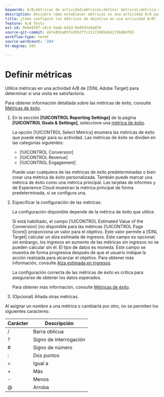 ```yaml
---
keywords: A/B;métricas de actividad;métricas;definir métricas;métrica de objetivo;métrica de éxito;configuración de actividades;conversión;ingresos;participación
description: Descubra cómo establecer métricas en una actividad A/B para determinar el éxito de la visita, incluidas [!UICONTROL Conversion], [!UICONTROL Revenue] y [!UICONTROL Engagement].
title: ¿Cómo configuro las métricas de objetivo en una actividad A/B?
feature: A/B Tests
exl-id: 9e9e8787-c0cd-4aab-bd2d-0e9591e0a07d
source-git-commit: eb7e892a85fa3952ffc22172085d421756d0dfb5
workflow-type: tm+mt
source-wordcount: '284'
ht-degree: 58%

---
```


# Definir métricas

Utilice métricas en una actividad A/B de [!DNL Adobe Target] para determinar si una visita es satisfactoria.

Para obtener información detallada sobre las métricas de éxito, consulte [Métricas de éxito](/help/main/c-activities/r-success-metrics/success-metrics.md#reference_D011575C85DA48E989A244593D9B9924).

1. En la sección **[!UICONTROL Reporting Settings]** de la página **[!UICONTROL Goals & Settings]**, seleccione una [métrica de éxito](/help/main/c-activities/r-success-metrics/success-metrics.md#reference_D011575C85DA48E989A244593D9B9924).

   La opción [!UICONTROL Select Metrics] enumera las métricas de éxito que puede elegir para su actividad. Las métricas de éxito se dividen en las categorías siguientes:

   * [!UICONTROL Conversion]
   * [!UICONTROL Revenue]
   * [!UICONTROL Engagement]

   Puede usar cualquiera de las métricas de éxito predeterminadas o bien crear una métrica de éxito personalizada. También puede marcar una métrica de éxito como una métrica principal. Las tarjetas de informes y de Experience Cloud muestran la métrica principal de forma predeterminada, si se configura una.

1. Especificar la configuración de las métricas.

   La configuración disponible depende de la métrica de éxito que utilice.

   Si está habilitado, el campo [!UICONTROL Estimated Value of the Conversion] (no disponible para las métricas [!UICONTROL Page Score]) proporciona un valor para el objetivo. Este valor permite a [!DNL Target] calcular un alza estimada de ingresos. Este campo es opcional; sin embargo, los ingresos en aumento de las métricas sin ingresos no se pueden calcular sin él. El tipo de datos es moneda. Este campo se muestra de forma progresiva después de que el usuario indique la acción realizada para alcanzar el objetivo. Para obtener más información, consulte [Alza estimada en ingresos](/help/main/administrating-target/r-target-account-preferences/estimating-lift-in-revenue.md).

   La configuración correcta de las métricas de éxito es crítica para asegurarse de obtener los datos esperados.

   Para obtener más información, consulte [Métricas de éxito](/help/main/c-activities/r-success-metrics/success-metrics.md#reference_D011575C85DA48E989A244593D9B9924).

1. (Opcional) Añada otras métricas.

Al asignar un nombre a una métrica o cambiarla por otro, no se permiten los siguientes caracteres:

| Carácter | Descripción |
|--- |--- |
| / | Barra oblicua |
| ? | Signo de interrogación |
| # | Signo de número |
| : | Dos puntos |
| = | Igual a |
| + | Más |
| - | Menos |
| @ | Arroba |
